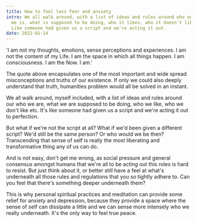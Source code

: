```yaml
---
title: How to feel less fear and anxiety
intro: We all walk around, with a list of ideas and rules around who our little
  me is, what is supposed to be doing, who it likes, who it doesn't like etc.
  Like someone had given us a script and we're acting it out.
date: 2022-01-14
---
```

'I am not my thoughts, emotions, sense perceptions and experiences. I am not the content of my Life. I am the space in which all things happen. I am consciousness. I am the Now. I am.'

The quote above encapsulates one of the most important and wide spread misconceptions and truths of our existence. If only we could also deeply understand that truth, humanities problem would all be solved in an instant.

We all walk around, myself included, with a list of ideas and rules around our who we are, what we are supposed to be doing, who we like, who we don't like etc. It's like someone had given us a script and we're acting it out to perfection.

But what if we're not the script at all? What if we'd been given a different script? We'd still be the same person? Or who would we be then? Transcending that sense of self is really the most liberating and transformative thing any of us can do.

And is not easy, don't get me wrong, as social pressure and general consensus amongst humans that we're all to be acting out this roles is hard to resist. But just think about it, or better still have a feel at what's underneath all those rules and regulations that you so tightly adhere to. Can you feel that there's something deeper underneath them?

This is why personal spiritual practices and meditation can provide some relief for anxiety and depression, because they provide a space where the sense of self can dissipate a little and we can sense more intensely who we really underneath. It's the only way to feel true peace.
